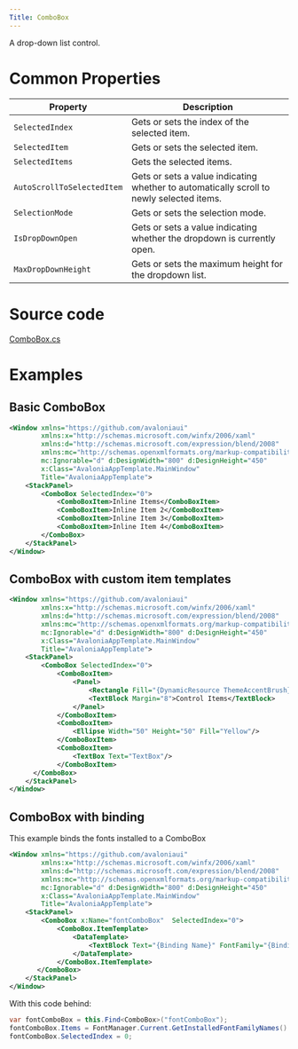 ```yaml
---
Title: ComboBox
---
```

A drop-down list control.

# Common Properties

|Property|Description|
|--------|-----------|
|`SelectedIndex`|Gets or sets the index of the selected item.|
|`SelectedItem`|Gets or sets the selected item.|
|`SelectedItems`|Gets the selected items.|
|`AutoScrollToSelectedItem`|Gets or sets a value indicating whether to automatically scroll to newly selected items.|
|`SelectionMode`|Gets or sets the selection mode.|
|`IsDropDownOpen`|Gets or sets a value indicating whether the dropdown is currently open.|
|`MaxDropDownHeight`|Gets or sets the maximum height for the dropdown list.|

# Source code
[ComboBox.cs](https://github.com/AvaloniaUI/Avalonia/blob/master/src/Avalonia.Controls/ComboBox.cs)

# Examples

## Basic ComboBox
```xml
<Window xmlns="https://github.com/avaloniaui"
        xmlns:x="http://schemas.microsoft.com/winfx/2006/xaml"
        xmlns:d="http://schemas.microsoft.com/expression/blend/2008"
        xmlns:mc="http://schemas.openxmlformats.org/markup-compatibility/2006"
        mc:Ignorable="d" d:DesignWidth="800" d:DesignHeight="450"
        x:Class="AvaloniaAppTemplate.MainWindow"
        Title="AvaloniaAppTemplate">
    <StackPanel>
        <ComboBox SelectedIndex="0">
            <ComboBoxItem>Inline Items</ComboBoxItem>
            <ComboBoxItem>Inline Item 2</ComboBoxItem>
            <ComboBoxItem>Inline Item 3</ComboBoxItem>
            <ComboBoxItem>Inline Item 4</ComboBoxItem>
        </ComboBox>
    </StackPanel>
</Window>
```

## ComboBox with custom item templates
```xml
<Window xmlns="https://github.com/avaloniaui"
        xmlns:x="http://schemas.microsoft.com/winfx/2006/xaml"
        xmlns:d="http://schemas.microsoft.com/expression/blend/2008"
        xmlns:mc="http://schemas.openxmlformats.org/markup-compatibility/2006"
        mc:Ignorable="d" d:DesignWidth="800" d:DesignHeight="450"
        x:Class="AvaloniaAppTemplate.MainWindow"
        Title="AvaloniaAppTemplate">
    <StackPanel>
        <ComboBox SelectedIndex="0">
            <ComboBoxItem>
                <Panel>
                    <Rectangle Fill="{DynamicResource ThemeAccentBrush}"/>
                    <TextBlock Margin="8">Control Items</TextBlock>
                </Panel>
            </ComboBoxItem>
            <ComboBoxItem>
                <Ellipse Width="50" Height="50" Fill="Yellow"/>
            </ComboBoxItem>
            <ComboBoxItem>
                <TextBox Text="TextBox"/>
            </ComboBoxItem>
      </ComboBox>
    </StackPanel>
</Window>
```

## ComboBox with binding

This example binds the fonts installed to a ComboBox

```xml
<Window xmlns="https://github.com/avaloniaui"
        xmlns:x="http://schemas.microsoft.com/winfx/2006/xaml"
        xmlns:d="http://schemas.microsoft.com/expression/blend/2008"
        xmlns:mc="http://schemas.openxmlformats.org/markup-compatibility/2006"
        mc:Ignorable="d" d:DesignWidth="800" d:DesignHeight="450"
        x:Class="AvaloniaAppTemplate.MainWindow"
        Title="AvaloniaAppTemplate">
    <StackPanel>
        <ComboBox x:Name="fontComboBox"  SelectedIndex="0">
            <ComboBox.ItemTemplate>
                <DataTemplate>
                    <TextBlock Text="{Binding Name}" FontFamily="{Binding}" />
                </DataTemplate>
            </ComboBox.ItemTemplate>
       </ComboBox>
    </StackPanel>
</Window>
```

With this code behind:

```cs
var fontComboBox = this.Find<ComboBox>("fontComboBox");
fontComboBox.Items = FontManager.Current.GetInstalledFontFamilyNames().Select(x => new FontFamily(x));
fontComboBox.SelectedIndex = 0;
```
